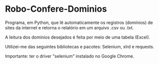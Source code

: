 # Robo-Confere-Dominios
Programa, em Python, que lê automaticamente os registros (domínios) de sites da internet e retorna o relatório em um arquivo .csv ou .txt.

A leitura dos domínios desejados é feita por meio de uma tabela (Excel).

Utilizei-me das seguintes bibliotecas e pacotes:
Selenium, xlrd e requests.

Importante: ter o driver "selenium" instalado no Google Chrome.
